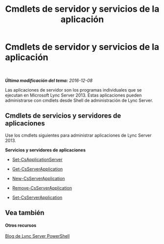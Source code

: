﻿---
title: Cmdlets de servidor y servicios de la aplicación
TOCTitle: Cmdlets de servidor y servicios de la aplicación
ms:assetid: 4db74a72-2beb-4c95-a761-310ac9e5f624
ms:mtpsurl: https://technet.microsoft.com/es-es/library/Gg415653(v=OCS.15)
ms:contentKeyID: 48275231
ms.date: 01/07/2017
mtps_version: v=OCS.15
ms.translationtype: HT
---

# Cmdlets de servidor y servicios de la aplicación

 

_**Última modificación del tema:** 2016-12-08_

Las aplicaciones de servidor son los programas individuales que se ejecutan en Microsoft Lync Server 2013. Estas aplicaciones pueden administrarse con cmdlets desde Shell de administración de Lync Server.

## Cmdlets de servicios y servidores de aplicaciones

Use los cmdlets siguientes para administrar aplicaciones de Lync Server 2013.

**Servicios y servidores de aplicaciones**

  -   
    [Set-CsApplicationServer](set-csapplicationserver.md)

  -   
    [Get-CsServerApplication](get-csserverapplication.md)

  -   
    [New-CsServerApplication](new-csserverapplication.md)

  -   
    [Remove-CsServerApplication](remove-csserverapplication.md)

  -   
    [Set-CsServerApplication](set-csserverapplication.md)

## Vea también

#### Otros recursos

[Blog de Lync Server PowerShell](http://go.microsoft.com/fwlink/?linkid=203150%26clcid=0xc0a)

